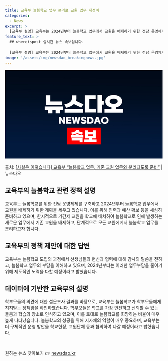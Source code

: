 ```yaml
---
title: 교육부 늘봄학교 업무 분리로 교원 업무 재정비
categories:
  - News
excerpt: >
  [교육부 설명] 교육부는 2024년부터 늘봄학교 업무에서 교원을 배제하기 위한 전담 운영체제를 구축할 계획이…
feature_text: >
  ## whereispost 실시간 뉴스 속보입니다.

  [교육부 설명] 교육부는 2024년부터 늘봄학교 업무에서 교원을 배제하기 위한 전담 운영체제를 구축할 계획이…
image: '/assets/img/newsdao_breakingnews.jpg'
---
```


![뉴스다오 속보](/assets/img/newsdao_breakingnews.jpg)

<p>출처: <a href="https://newsdao.kr/3059" rel="dofollow">[사실은 이렇습니다] 교육부 “늘봄학교 업무, 기존 교원 업무와 분리되도록 준비”</a> | 뉴스다오</p>

<h2 data-ke-size="size26">교육부의 늘봄학교 관련 정책 설명</h2>
교육부는 늘봄학교를 위한 전담 운영체제를 구축하고 2024년부터 늘봄학교 업무에서 교원을 배제하기 위한 계획을 세우고 있습니다. 이를 위해 인력과 예산 확보 등을 세심히 준비하고 있으며, 한시적으로 기간제 교원을 학교에 배치하여 늘봄학교로 인해 발생하는 새로운 업무에서 기존 교원을 배제하고, 단계적으로 모든 교원에게서 늘봄학교 업무를 분리하고자 합니다.

<h2 data-ke-size="size26">교육부의 정책 제안에 대한 답변</h2>
교육부는 늘봄학교 도입의 과정에서 선생님들의 헌신과 협력에 대해 감사의 말씀을 전하고, 늘봄학교 업무의 부담을 이해하고 있으며, 2024년부터는 이러한 업무부담을 줄이기 위해 제도적인 노력을 다할 예정이라고 밝혔습니다. 

<h2 data-ke-size="size26">데이터에 기반한 교육부의 설명</h2>
학부모들의 의견에 대한 설문조사 결과를 바탕으로, 교육부는 늘봄학교가 학부모들에게 지지받는 정책임을 확인하였습니다. 학부모들은 학교를 가장 안전하고 신뢰할 수 있는 돌봄과 학습의 장소로 인식하고 있으며, 이를 토대로 늘봄학교를 희망하는 비율이 매우 높게 나타났습니다. 늘봄학교의 성공을 위해 지자체의 역할이 매우 중요하며, 교육부는 더 구체적인 운영 방안을 학교현장, 교원단체 등과 협의하여 나갈 예정이라고 밝혔습니다.

<p data-ke-size="size16">&nbsp;</p> 

원하는 뉴스 찾아보기 👉 <a href="https://newsdao.kr" rel="dofollow">newsdao.kr</a>


